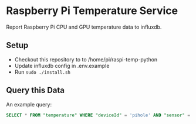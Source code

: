 # Raspberry Pi Temperature Service

Report Raspberry Pi CPU and GPU temperature data to influxdb.

## Setup

- Checkout this repository to to /home/pi/raspi-temp-python
- Update influxdb config in .env.example
- Run `sudo ./install.sh`

## Query this Data

An example query:

```sql
SELECT * FROM "temperature" WHERE "deviceId" = 'pihole' AND "sensor" = 'cpu'
```